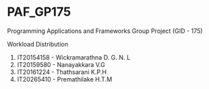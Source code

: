 # PAF_GP175

Programming Applications and Frameworks Group Project (GID - 175)

Workload Distribution

1. IT20154158 - Wickramarathna D. G. N. L
2. IT20159580 - Nanayakkara V.G
3. IT20161224 - Thathsarani K.P.H
4. IT20265410 - Premathilake H.T.M


